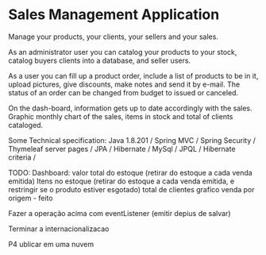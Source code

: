 # Sales Management Application
Manage your products, your clients, your sellers and your sales. 


As an administrator user you can catalog your products to your stock, catalog buyers clients into a database, and seller users.

As a user you can fill up a product order, include a list of products to be in it, upload pictures, give discounts, make notes and send it by e-mail. The status of an order can be changed from budget to issued or canceled.

On the dash-board, information gets up to date accordingly with the sales. Graphic monthly chart of the  sales, items in stock and total of clients cataloged. 

Some Technical specification:
Java 1.8.201 / Spring MVC / Spring Security / Thymeleaf server pages /
JPA / Hibernate / MySql / JPQL / Hibernate criteria / 

TODO: 
Dashboard: valor total do estoque (retirar do estoque a cada venda emitida) Itens no estoque (retirar do estoque a cada venda emitida, e restringir se o produto estiver esgotado) total de clientes grafico venda por origem - feito

Fazer a operação acima com eventListener (emitir depius de salvar)

Terminar a internacionalizacao

P4
ublicar em uma nuvem

